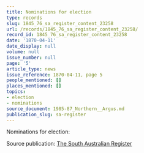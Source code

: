 ```yaml
---
title: Nominations for election
type: records
slug: 1845_76_sa_register_content_23258
url: /records/1845_76_sa_register_content_23258/
record_id: 1845_76_sa_register_content_23258
date: '1870-04-11'
date_display: null
volume: null
issue_number: null
page: '5'
article_type: news
issue_reference: 1870-04-11, page 5
people_mentioned: []
places_mentioned: []
topics:
- election
- nominations
source_document: 1985-87_Northern__Argus.md
publication_slug: sa-register
---
```


Nominations for election:

Source publication: [The South Australian Register](/publications/sa-register/)
